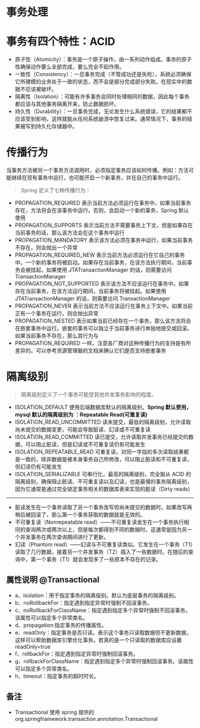 # 事务处理

# 事务有四个特性：ACID
* 原子性（Atomicity）：事务是一个原子操作，由一系列动作组成。事务的原子性确保动作要么全部完成，要么完全不起作用。
* 一致性（Consistency）：一旦事务完成（不管成功还是失败），系统必须确保它所建模的业务处于一致的状态，而不会是部分完成部分失败。在现实中的数据不应该被破坏。
* 隔离性（Isolation）：可能有许多事务会同时处理相同的数据，因此每个事务都应该与其他事务隔离开来，防止数据损坏。
* 持久性（Durability）：一旦事务完成，无论发生什么系统错误，它的结果都不应该受到影响，这样就能从任何系统崩溃中恢复过来。通常情况下，事务的结果被写到持久化存储器中。


# 传播行为
当事务方法被另一个事务方法调用时，必须指定事务应该如何传播。例如：方法可能继续在现有事务中运行，也可能开启一个新事务，并在自己的事务中运行。
> Spring 定义了七种传播行为：
* PROPAGATION_REQUIRED 表示当前方法必须运行在事务中。如果当前事务存在，方法将会在该事务中运行。否则，会启动一个新的事务，Spring 默认使用
* PROPAGATION_SUPPORTS 表示当前方法不需要事务上下文，但是如果存在当前事务的话，那么该方法会在这个事务中运行
* PROPAGATION_MANDATORY 表示该方法必须在事务中运行，如果当前事务不存在，则会抛出一个异常
* PROPAGATION_REQUIRED_NEW 表示当前方法必须运行在它自己的事务中。一个新的事务将被启动。如果存在当前事务，在该方法执行期间，当前事务会被挂起。如果使用 JTATransactionManager 的话，则需要访问 TransactionManager
* PROPAGATION_NOT_SUPPORTED 表示该方法不应该运行在事务中。如果存在当前事务，在该方法运行期间，当前事务将被挂起。如果使用 JTATransactionManager 的话，则需要访问 TransactionManager
* PROPAGATION_NEVER 表示当前方法不应该运行在事务上下文中。如果当前正有一个事务在运行，则会抛出异常
* PROPAGATION_NESTED 表示如果当前已经存在一个事务，那么该方法将会在嵌套事务中运行。嵌套的事务可以独立于当前事务进行单独地提交或回滚。如果当前事务不存在，那么其行为与
* PROPAGATION_REQUIRED 一样。注意各厂商对这种传播行为的支持是有所差异的。可以参考资源管理器的文档来确认它们是否支持嵌套事务

# 隔离级别
> 隔离级别定义了一个事务可能受其他并发事务影响的程度。
* ISOLATION_DEFAULT 使用后端数据库默认的隔离级别，**Spring 默认使用，mysql 默认的隔离级别为 ：Repeatable Read(可重复读)**
* ISOLATION_READ_UNCOMMITTED 读未提交，最低的隔离级别，允许读取尚未提交的数据变更，可能会导致脏读、幻读或不可重复读
* ISOLATION_READ_COMMITTED 读已提交，允许读取并发事务已经提交的数据，可以阻止脏读，但是幻读或不可重复读仍有可能发生
* ISOLATION_REPEATABLE_READ 可重复读，对同一字段的多次读取结果都是一致的，除非数据是被本身事务自己所修改，可以阻止脏读和不可重复读，但幻读仍有可能发生
* ISOLATION_SERIALIZABLE 可串行化，最高的隔离级别，完全服从 ACID 的隔离级别，确保阻止脏读、不可重复读以及幻读，也是最慢的事务隔离级别，因为它通常是通过完全锁定事务相关的数据库表来实现的脏读（Dirty reads）

------

* 脏读发生在一个事务读取了另一个事务改写但尚未提交的数据时。如果改写再稍后被回滚了，那么第一个事务获取的数据就是无效的。
* 不可重复读（Nonrepeatable read）——不可重复读发生在一个事务执行相同的查询两次或两次以上，但是每次都得到不同的数据时。这通常是因为另一个并发事务在两次查询期间进行了更新。
* 幻读（Phantom read）——幻读与不可重复读类似。它发生在一个事务（T1）读取了几行数据，接着另一个并发事务（T2）插入了一些数据时。在随后的查询中，第一个事务（T1）就会发现多了一些原本不存在的记录。


## 属性说明 @Transactional
* a、isolation：用于指定事务的隔离级别。默认为底层事务的隔离级别。
* b、noRollbackFor：指定遇到指定异常时强制不回滚事务。
* c、noRollbackForClassName：指定遇到指定多个异常时强制不回滚事务。该属性可以指定多个异常类名。
* d、propagation:指定事务的传播属性。
* e、readOnly：指定事务是否只读。表示这个事务只读取数据但不更新数据，这样可以帮助数据库引擎优化事务。若真的是一个只读取的数据库应设置 readOnly=true
* f、rollbackFor：指定遇到指定异常时强制回滚事务。
* g、rollbackForClassName：指定遇到指定多个异常时强制回滚事务。该属性可以指定多个异常类名。
* h、timeout：指定事务的超时时长。

## 备注
* Transactional 使用 spring 提供的 org.springframework.transaction.annotation.Transactional
